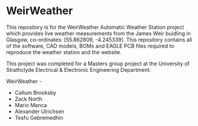# WeirWeather

This repository is for the WeirWeather Automatic Weather Station project which provides live weather measurements from the James Weir buidling in Glasgow, co-ordinates: [55.862809, -4.245339]. This repository contains all of the software, CAD models, BOMs and EAGLE PCB files required to reproduce the weather station and the website.

This project was completed for a Masters group project at the University of Strathclyde Electrical & Electronic Engineering Department. 

WeirWeather - 

- Callum Brooksby
- Zack North
- Mario Manca
- Alexander Ulrichsen
- Tesfu Gebremedhin
